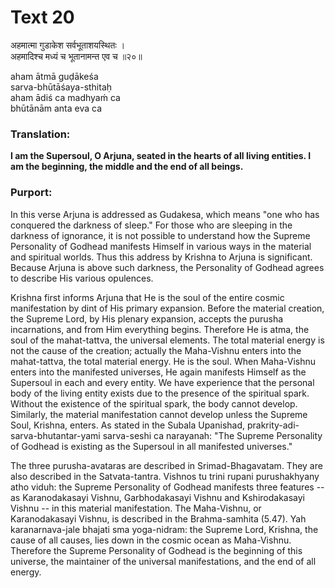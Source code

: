 # Text 20

अहमात्मा गुडाकेश सर्वभूताशयस्थितः ।  
अहमादिश्च मध्यं च भूतानामन्त एव च ॥२०॥

aham ātmā guḍākeśa  
sarva-bhūtāśaya-sthitaḥ  
aham ādiś ca madhyaḿ ca  
bhūtānām anta eva ca



### Translation:

**I am the Supersoul, O Arjuna, seated in the hearts of all living entities. I am the beginning, the middle and the end of all beings.**

### Purport:

In this verse Arjuna is addressed as Gudakesa, which means "one who has conquered the darkness of sleep." For those who are sleeping in the darkness of ignorance, it is not possible to understand how the Supreme Personality of Godhead manifests Himself in various ways in the material and spiritual worlds. Thus this address by Krishna to Arjuna is significant. Because Arjuna is above such darkness, the Personality of Godhead agrees to describe His various opulences.

Krishna first informs Arjuna that He is the soul of the entire cosmic manifestation by dint of His primary expansion. Before the material creation, the Supreme Lord, by His plenary expansion, accepts the purusha incarnations, and from Him everything begins. Therefore He is atma, the soul of the mahat-tattva, the universal elements. The total material energy is not the cause of the creation; actually the Maha-Vishnu enters into the mahat-tattva, the total material energy. He is the soul. When Maha-Vishnu enters into the manifested universes, He again manifests Himself as the Supersoul in each and every entity. We have experience that the personal body of the living entity exists due to the presence of the spiritual spark. Without the existence of the spiritual spark, the body cannot develop. Similarly, the material manifestation cannot develop unless the Supreme Soul, Krishna, enters. As stated in the Subala Upanishad, prakrity-adi-sarva-bhutantar-yami sarva-seshi ca narayanah: "The Supreme Personality of Godhead is existing as the Supersoul in all manifested universes."

The three purusha-avataras are described in Srimad-Bhagavatam. They are also described in the Satvata-tantra. Vishnos tu trini rupani purushakhyany atho viduh: the Supreme Personality of Godhead manifests three features -- as Karanodakasayi Vishnu, Garbhodakasayi Vishnu and Kshirodakasayi Vishnu -- in this material manifestation. The Maha-Vishnu, or Karanodakasayi Vishnu, is described in the Brahma-samhita (5.47). Yah karanarnava-jale bhajati sma yoga-nidram: the Supreme Lord, Krishna, the cause of all causes, lies down in the cosmic ocean as Maha-Vishnu. Therefore the Supreme Personality of Godhead is the beginning of this universe, the maintainer of the universal manifestations, and the end of all energy.